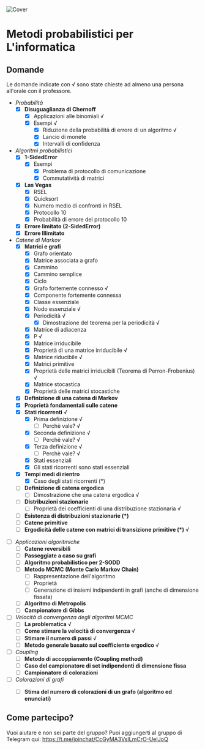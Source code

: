 ![Cover](https://github.com/LucaCappelletti94/various-notes/blob/master/Unimi/Metodi%20probabilistici%20per%20l'informatica/metodi-probabilistici.png?raw=true)

# Metodi probabilistici per L'informatica

## Domande
Le domande indicate con √ sono state chieste ad almeno una persona all'orale con il professore.

- *Probabilità*
    - [x] **Disuguaglianza di Chernoff**
        - [x] Applicazioni alle binomiali √
        - [x] Esempi √
            - [x] Riduzione della probabilità di errore di un algoritmo √
            - [x] Lancio di monete
            - [x] Intervalli di confidenza
- *Algoritmi probabilistici*
    - [x] **1-SidedError**
        - [x] Esempi
            - [x] Problema di protocollo di comunicazione 
            - [x] Commutatività di matrici
    - [x] **Las Vegas** 
        - [x] RSEL
        - [x] Quicksort 
        - [x] Numero medio di confronti in RSEL
        - [x] Protocollo 10
        - [x] Probabilità di errore del protocollo 10
    - [x] **Errore limitato (2-SidedError)**
    - [x] **Errore Illimitato**
- *Catene di Markov*
    - [x] **Matrici e grafi**
        - [x] Grafo orientato 
        - [x] Matrice associata a grafo
        - [x] Cammino
        - [x] Cammino semplice
        - [x] Ciclo
        - [x] Grafo fortemente connesso √
        - [x] Componente fortemente connessa
        - [x] Classe essenziale
        - [x] Nodo essenziale √
        - [x] Periodicità √
            - [x] Dimostrazione del teorema per la periodicità √
        - [x] Matrice di adiacenza
        - [x] P √
        - [x] Matrice irriducibile
        - [x] Proprietà di una matrice irriducibile √
        - [x] Matrice riducibile √
        - [x] Matrici primitive
        - [x] Proprietà delle matrici irriducibili (Teorema di Perron-Frobenius) √
        - [x] Matrice stocastica
        - [x] Proprietà delle matrici stocastiche
    - [x] **Definizione di una catena di Markov**
    - [x] **Proprietà fondamentali sulle catene** 
    - [x] **Stati ricorrenti** √
        - [x] Prima definizione √
            - [ ] Perchè vale? √
        - [x] Seconda definizione √
            - [ ] Perchè vale? √
        - [x] Terza definizione √
            - [ ] Perchè vale? √
        - [x] Stati essenziali
        - [x] Gli stati ricorrenti sono stati essenziali
    - [x] **Tempi medi di rientro**
        - [x] Caso degli stati ricorrenti (*)
    - [ ] **Definizione di catena ergodica**
        - [ ] Dimostrazione che una catena ergodica √
    - [ ] **Distribuzioni stazionarie**
        - [ ] Proprietà dei coefficienti di una distribuzione stazionaria √
    - [ ] **Esistenza di distribuzioni stazionarie (*)**
    - [ ] **Catene primitive**
    - [ ] **Ergodicità delle catene con matrici di transizione primitive (*)** √
- [ ] *Applicazioni algoritmiche*
    - [ ] **Catene reversibili**
    - [ ] **Passeggiate a caso su grafi**
    - [ ] **Algoritmo probabilistico per 2-SODD**
    - [ ] **Metodo MCMC (Monte Carlo Markov Chain)**
        - [ ] Rappresentazione dell'algoritmo
        - [ ] Proprietà
        - [ ] Generazione di insiemi indipendenti in grafi (anche di dimensione fissata)
    - [ ] **Algoritmo di Metropolis**
    - [ ] **Campionatore di Gibbs**
- [ ] *Velocità di convergenza degli algoritmi MCMC*
    - [ ] **La problematica** √
    - [ ] **Come stimare la velocità di convergenza** √
    - [ ] **Stimare il numero di passi** √
    - [ ] **Metodo generale basato sul coefficiente ergodico** √
- [ ] *Coupling*
    - [ ] **Metodo di accoppiamento (Coupling method)**
    - [ ] **Caso del campionatore di set indipendenti di dimensione fissa**
    - [ ] **Campionatore di colorazioni**
- [ ] *Colorazioni di grafi*
    - [ ] **Stima del numero di colorazioni di un grafo (algoritmo ed enunciati)**


## Come partecipo?
Vuoi aiutare e non sei parte del gruppo? Puoi aggiungerti al gruppo di Telegram qui:  https://t.me/joinchat/CcGyMA3VsILmCrO-UeIJoQ
